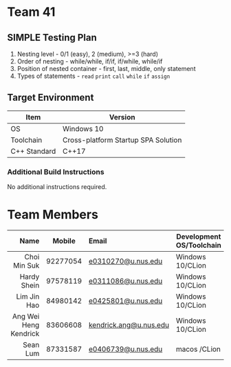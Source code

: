# Team 41

## SIMPLE Testing Plan
1. Nesting level - 0/1 (easy), 2 (medium), >=3 (hard)
2. Order of nesting - while/while, if/if, if/while, while/if
3. Position of nested container - first, last, middle, only statement
4. Types of statements - `read` `print` `call` `while` `if` `assign`

## Target Environment

Item | Version
-|-
OS | Windows 10
Toolchain | Cross-platform Startup SPA Solution
C++ Standard | C++17

### Additional Build Instructions

No additional instructions required.

# Team Members

Name | Mobile | Email | Development OS/Toolchain
-:|:-:|:-|-|
Choi Min Suk | 92277054 | e0310270@u.nus.edu | Windows 10/CLion
Hardy Shein | 97578119 | e0311086@u.nus.edu | Windows 10/CLion
Lim Jin Hao | 84980142 | e0425801@u.nus.edu | Windows 10/CLion
Ang Wei Heng Kendrick | 83606608 | kendrick.ang@u.nus.edu | Windows 10/CLion
Sean Lum | 87331587 | e0406739@u.nus.edu | macos /CLion
